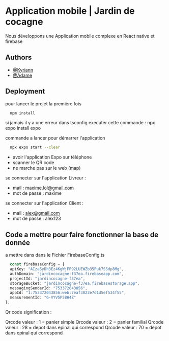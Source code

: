 
# Application mobile | Jardin de cocagne

Nous développons une Application mobile complexe en React native et firebase


## Authors

- [@Kyriann](https://github.com/userisAsk/)
- [@Adame](https://github.com/ov3rc0me)



## Deployment

pour lancer le projet la première fois 

```bash
  npm install
```
 
si jamais il y a une erreur  dans tsconfig executer cette commande : npx expo install expo

commande a lancer pour démarrer l'application

```bash
  npx expo start --clear
```

- avoir l'application Expo sur téléphone
- scanner le QR code
- ne marche pas sur le web (map)

se connecter sur l'application Livreur : 
- mail : maxime.lol@gmail.com
- mot de passe : maxime

se connecter sur l'application Client : 
- mail : alex@gmail.com
- mot de passe : alex123
  

## Code a mettre pour faire fonctionner la base de donnée

a mettre dans  dans le Fichier FirebaseConfig.ts

```typescript
  const firebaseConfig = {
  apiKey: "AIzaSyDh3Ez4KgWjFP92LUEWZb35Puk7SSdp8Mg",
  authDomain: "jardincocagne-f37ea.firebaseapp.com",
  projectId: "jardincocagne-f37ea",
  storageBucket: "jardincocagne-f37ea.firebasestorage.app",
  messagingSenderId: "753372043856",
  appId: "1:753372043856:web:7eaf3023e7d1d5ef534f55",
  measurementId: "G-VYV5P5BH4Z"
};
```
 

Qr code signification : 

Qrcode valeur : 1 = panier simple
Qrcode valeur : 2 = panier familial
Qrcode valeur : 28 = depot dans epinal qui correspond
Qrcode valeur : 70 = depot dans epinal qui correspond

